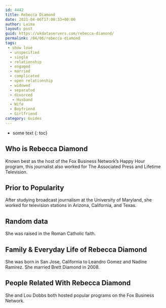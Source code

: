 ```yaml
---
id: 4442
title: Rebecca Diamond
date: 2021-04-06T17:00:33+00:00
author: Laima
layout: post
guid: https://ukdataservers.com/rebecca-diamond/
permalink: /04/06/rebecca-diamond
tags:
 - show love
  - unspecified
  - single
  - relationship
  - engaged
  - married
  - complicated
  - open relationship
  - widowed
  - separated
  - divorced
   - Husband
  - Wife
  - Boyfriend
  - Girlfriend
category: Guides
---
```


* some text
{: toc}


## Who is Rebecca Diamond
                  
                  
                  
Known best as the host of the Fox Business Network&#8217;s Happy Hour program, this journalist also worked for The Associated Press and Lifetime Television.
                  
              
            
              
            
                
                
                
## Prior to Popularity
                  
                  
                  
After studying broadcast journalism at the University of Maryland, she worked for television stations in Arizona, California, and Texas.
                  
              
            
              
            
                
                
                
## Random data
                  
                  
                  
She was raised in the Roman Catholic faith.
                  
              
            
              
            
                
                
                
## Family & Everyday Life of Rebecca Diamond
                  
                  
                  
She was born in San Jose, California to Leandro Gomez and Nadine Ramirez. She married Brett Diamond in 2008.
                  
              
            
              
            
                
                
                
## People Related With Rebecca Diamond
                  
                  
                  
She and Lou Dobbs both hosted popular programs on the Fox Business Network.
                  
              
            
              
            
                
              
            
              
              
            
            
              
            
          
          
          